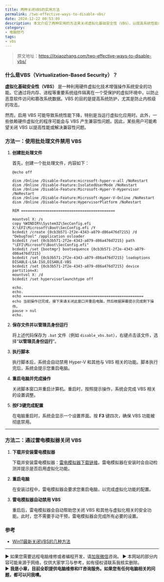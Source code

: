 ```yaml
---
title: 两种关闭VBS的实用方法
permalink: /two-effective-ways-to-disable-vbs/
date: 2024-12-22 00:53:09
description: 本文介绍了两种实用的方法来关闭虚拟化基础安全性（VBS），以提高系统性能或解决兼容性问题。
category:
- 电脑技巧
tags:
- vbs
---
```


> 原文地址：<https://itxiaozhang.com/two-effective-ways-to-disable-vbs/>  

### **什么是VBS（Virtualization-Based Security）？**

**虚拟化基础安全性（VBS）** 是一种利用硬件虚拟化技术增强操作系统安全的功能。它通过将内存、进程等重要系统组件隔离在一个受保护的虚拟环境中，以防止恶意软件访问和篡改系统数据。VBS 的目的是提高系统防护，尤其是防止内核级的攻击。

然而，启用 VBS 可能导致系统性能下降，特别是当运行虚拟化应用时。此外，一些依赖硬件虚拟化的程序可能会与 VBS 产生兼容性问题。因此，某些用户可能希望关闭 VBS 以提高性能或解决兼容性问题。

### **方法一：使用批处理文件禁用 VBS**

1. **创建批处理文件**

   首先，创建一个批处理文件，内容如下：

   ```batch
   @echo off

   dism /Online /Disable-Feature:microsoft-hyper-v-all /NoRestart
   dism /Online /Disable-Feature:IsolatedUserMode /NoRestart
   dism /Online /Disable-Feature:Microsoft-Hyper-V-Hypervisor /NoRestart
   dism /Online /Disable-Feature:Microsoft-Hyper-V-Online /NoRestart
   dism /Online /Disable-Feature:HypervisorPlatform /NoRestart

   REM ===========================================

   mountvol X: /s
   copy %WINDIR%\System32\SecConfig.efi X:\EFI\Microsoft\Boot\SecConfig.efi /Y
   bcdedit /create {0cb3b571-2f2e-4343-a879-d86a476d7215} /d "DebugTool" /application osloader
   bcdedit /set {0cb3b571-2f2e-4343-a879-d86a476d7215} path "\EFI\Microsoft\Boot\SecConfig.efi"
   bcdedit /set {bootmgr} bootsequence {0cb3b571-2f2e-4343-a879-d86a476d7215}
   bcdedit /set {0cb3b571-2f2e-4343-a879-d86a476d7215} loadoptions DISABLE-LSA-ISO,DISABLE-VBS
   bcdedit /set {0cb3b571-2f2e-4343-a879-d86a476d7215} device partition=X:
   mountvol X: /d
   bcdedit /set hypervisorlaunchtype off

   echo.
   echo.
   echo =======================================================
   echo 当前操作已完成，接下来请关闭此窗口并重启电脑，然后根据屏幕提示完成剩下操作。
   pause > nul
   echo.
   ```

2. **保存文件并以管理员身份运行**

   将上述代码保存为 `.bat` 文件（例如 `disable_vbs.bat`），右键点击该文件，选择“**以管理员身份运行**”。

3. **执行脚本**

   执行脚本后，系统会自动禁用 Hyper-V 和其他与 VBS 相关的功能。脚本执行完后，系统会提示您重启电脑。

4. **重启电脑并完成操作**

   关闭脚本窗口并重启计算机。重启时，按照提示操作，系统会完成 VBS 相关的设置调整。

5. **按F3键完成配置**

   在电脑重启时，系统会显示一个设置界面。按 **F3** 键四次，确保 VBS 功能被彻底禁用。

---

### **方法二：通过雷电模拟器关闭 VBS**

1. **下载并安装雷电模拟器**

   下载并安装雷电模拟器：[雷电模拟器下载链接](https://www.ldmnq.com/)。雷电模拟器在安装时会自动检测并提示是否启用虚拟化功能。

2. **重启电脑**

   在安装过程中，雷电模拟器会要求您重启电脑，以完成虚拟化功能的配置。

3. **雷电模拟器自动禁用 VBS**

   重启后，雷电模拟器会自动帮助您关闭 VBS 和其他与虚拟化相关的安全功能。此时，您不需要手动干预，雷电模拟器会完成所有必要的设置。

### 参考

- [Win11最新关闭VBS的几种方法](https://iknow.lenovo.com.cn/detail/423992)

---
▶ 如果您需要远程电脑维修或者编程开发，请[加我微信](https://itxiaozhang.netlify.app/)咨询。 
▶ 本网站的部分内容可能来源于网络，仅供大家学习与参考，如有侵权请联系我核实删除。  
▶ **我是小章，目前全职提供电脑维修和IT咨询服务。如果您有任何电脑相关的问题，都可以问我噢。**  
